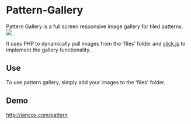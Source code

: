 Pattern-Gallery
===============

Pattern Gallery is a full screen responsive image gallery for tiled patterns.
![](https://raw.githubusercontent.com/ian-cox/Pattern-Gallery/master/assets/img/demo.png)

It uses PHP to dynamically pull images from the 'files' folder and [slick.js](https://github.com/kenwheeler/slick/) to implement the gallery functionality.

## Use
To use pattern gallery, simply add your images to the 'files' folder.

## Demo
http://iancox.com/pattern
